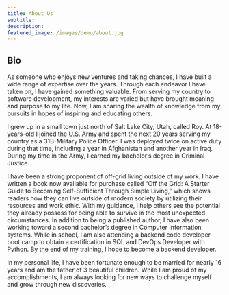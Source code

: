 ```yaml
---
title: About Us
subtitle: 
description: 
featured_image: /images/demo/about.jpg
---
```


## Bio

As someone who enjoys new ventures and taking chances, I have built a wide range of expertise over the years. Through each endeavor I have taken on, I have gained something valuable. From serving my country to software development, my interests are varied but have brought meaning and purpose to my life. Now, I am sharing the wealth of knowledge from my pursuits in hopes of inspiring and educating others.

I grew up in a small town just north of Salt Lake City, Utah, called Roy. At 18-years-old I joined the U.S. Army and spent the next 20 years serving my country as a 31B-Military Police Officer. I was deployed twice on active duty during that time, including a year in Afghanistan and another year in Iraq. During my time in the Army, I earned my bachelor’s degree in Criminal Justice. 

I have been a strong proponent of off-grid living outside of my work. I have written a book now available for purchase called “Off the Grid: A Starter Guide to Becoming Self-Sufficient Through Simple Living,” which shows readers how they can live outside of modern society by utilizing their resources and work ethic. With my guidance, I help others see the potential they already possess for being able to survive in the most unexpected circumstances.
In addition to being a published author, I have also been working toward a second bachelor’s degree in Computer Information systems. While in school, I am also attending a backend code developer boot camp to obtain a certification in SQL and DevOps Developer with Python. By the end of my training, I hope to become a backend developer. 

In my personal life, I have been fortunate enough to be married for nearly 16 years and am the father of 3 beautiful children. While I am proud of my accomplishments, I am always looking for new ways to challenge myself and grow through new discoveries. 






